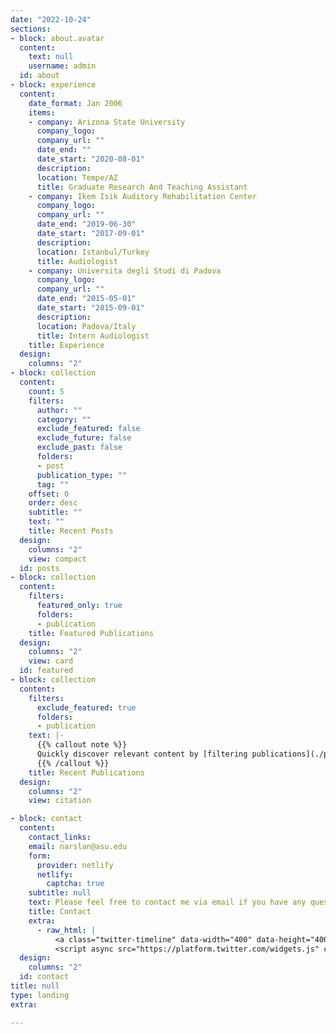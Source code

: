 ```yaml
---
date: "2022-10-24"
sections:
- block: about.avatar
  content:
    text: null
    username: admin
  id: about
- block: experience
  content:
    date_format: Jan 2006
    items:
    - company: Arizona State University
      company_logo: 
      company_url: ""
      date_end: ""
      date_start: "2020-08-01"
      description: 
      location: Tempe/AZ
      title: Graduate Research And Teaching Assistant
    - company: Ikem Isik Auditory Rehabilitation Center
      company_logo: 
      company_url: ""
      date_end: "2019-06-30"
      date_start: "2017-09-01"
      description: 
      location: Istanbul/Turkey
      title: Audiologist
    - company: Universita degli Studi di Padova
      company_logo: 
      company_url: ""
      date_end: "2015-05-01"
      date_start: "2015-09-01"
      description: 
      location: Padova/Italy
      title: Intern Audiologist
    title: Experience
  design:
    columns: "2"
- block: collection
  content:
    count: 5
    filters:
      author: ""
      category: ""
      exclude_featured: false
      exclude_future: false
      exclude_past: false
      folders:
      - post
      publication_type: ""
      tag: ""
    offset: 0
    order: desc
    subtitle: ""
    text: ""
    title: Recent Posts
  design:
    columns: "2"
    view: compact
  id: posts    
- block: collection
  content:
    filters:
      featured_only: true
      folders:
      - publication
    title: Featured Publications
  design:
    columns: "2"
    view: card
  id: featured
- block: collection
  content:
    filters:
      exclude_featured: true
      folders:
      - publication
    text: |-
      {{% callout note %}}
      Quickly discover relevant content by [filtering publications](./publication/).
      {{% /callout %}}
    title: Recent Publications
  design:
    columns: "2"
    view: citation

- block: contact
  content:
    contact_links:
    email: narslan@asu.edu
    form:
      provider: netlify    
      netlify:
        captcha: true
    subtitle: null
    text: Please feel free to contact me via email if you have any questions or inquiries.
    title: Contact
    extra:
      - raw_html: |
          <a class="twitter-timeline" data-width="400" data-height="400" href="https://twitter.com/niyazioarslan?ref_src=twsrc%5Etfw">Tweets by niyazioarslan</a> 
          <script async src="https://platform.twitter.com/widgets.js" charset="utf-8"></script>
  design:
    columns: "2"
  id: contact
title: null
type: landing
extra:

---
```


</body>

<script type="text/javascript" id="clustrmaps" src="//clustrmaps.com/map_v2.js?d=2djLk2mktFJhw2QReSFwlPQoIVK6BvkwqlwzwQNYRjI&cl=ffffff&w=a"></script>

</body>
